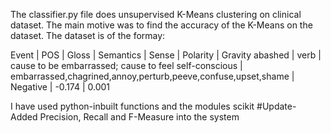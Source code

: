 
The classifier.py file does unsupervised K-Means clustering on clinical dataset. The main motive was to find the accuracy of the K-Means on the dataset.
The dataset is of the formay:

Event |	POS |	Gloss	| Semantics |	Sense |	Polarity |	Gravity
abashed	| verb	| cause to be embarrassed; cause to feel self-conscious | 	embarrassed,chagrined,annoy,perturb,peeve,confuse,upset,shame	| Negative | -0.174 |	0.001

I have used python-inbuilt functions and the modules scikit
#Update- Added Precision, Recall and F-Measure into the system


